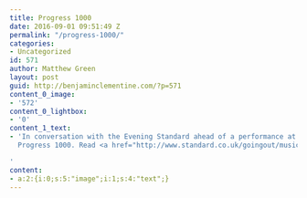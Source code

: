 ```yaml
---
title: Progress 1000
date: 2016-09-01 09:51:49 Z
permalink: "/progress-1000/"
categories:
- Uncategorized
id: 571
author: Matthew Green
layout: post
guid: http://benjaminclementine.com/?p=571
content_0_image:
- '572'
content_0_lightbox:
- '0'
content_1_text:
- 'In conversation with the Evening Standard ahead of a performance at next week''s
  Progress 1000. Read <a href="http://www.standard.co.uk/goingout/music/benjamin-clementine-interview-there-are-things-that-need-to-be-said-i-think-it-s-my-obligation-to-a3332336.html">HERE</a>.

'
content:
- a:2:{i:0;s:5:"image";i:1;s:4:"text";}
---
```


